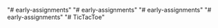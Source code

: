 "# early-assignments" 
"# early-assignments" 
"# early-assignments" 
"# early-assignments" 
"# TicTacToe" 
